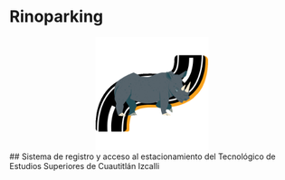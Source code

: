 # Rinoparking
<div align="center">
    <img src="assets/images/rinoparking-logo.png" alt="Rinoparking logo" width="200" height="200">
</div>
## Sistema de registro y acceso al estacionamiento del Tecnológico de Estudios Superiores de Cuautitlán Izcalli